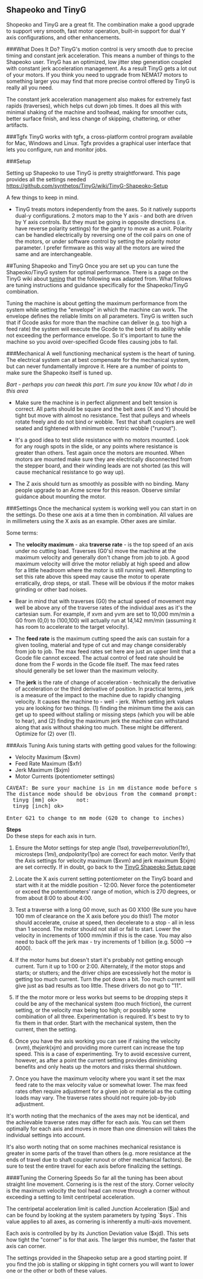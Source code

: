 ## Shapeoko and TinyG
Shopeoko and TinyG are a great fit. The combination make a good upgrade to support very smooth, fast motor operation, built-in support for dual Y axis configurations, and other enhancements. 

###What Does It Do?
TinyG's motion control is very smooth due to precise timing and constant jerk acceleration. This means a number of things to the Shapeoko user. TinyG has an optimized, low jitter step generation coupled with constant jerk acceleration management. As a result TinyG gets a lot out of your motors. If you think you need to upgrade from NEMA17 motors to something larger you may find that more precise control offered by TinyG is really all you need.

The constant jerk acceleration management also makes for extremely fast rapids (traverses), which helps cut down job times. It does all this with minimal shaking of the machine and toolhead, making for smoother cuts, better surface finish, and less change of skipping, chattering, or other artifacts.

<Insert video here>

###Tgfx
TinyG works with tgfx, a cross-platform control program available for Mac, Windows and Linux. Tgfx provides a graphical user interface that lets you configure, run and monitor jobs.

###Setup

Setting up Shapeoko to use TinyG is pretty straightforward. This page provides all the settings needed
https://github.com/synthetos/TinyG/wiki/TinyG-Shapeoko-Setup

A few things to keep in mind.

* TinyG treats motors independently from the axes. So it natively supports dual-y configurations. 2 motors map to the Y axis - and both are driven by Y axis controls. But they must be going in opposite directions (i.e. have reverse polarity settings) for the gantry to move as a unit. Polarity can be handled electrically by reversing one of the coil pairs on one of the motors, or under software control by setting the polarity motor parameter. I prefer firmware as this way all the motors are wired the same and are interchangeable.

##Tuning Shapeoko and TinyG
Once you are set up you can tune the Shapeoko/TinyG system for optimal performance. There is a page on the TinyG wiki about [tuning](https://github.com/synthetos/TinyG/wiki/TinyG-Tuning) that the following was adapted from. What follows are tuning instructions and guidance specifically for the Shapeoko/TinyG combination.

Tuning the machine is about getting the maximum performance from the system while setting the "envelope" in which the machine can work. The envelope defines the reliable limits on all parameters. TinyG is written such that if Gcode asks for more than the machine can deliver (e.g. too high a feed rate) the system will execute the Gcode to the best of its ability while not exceeding the performance envelope. So it's important to tune the machine so you avoid over-specified Gcode files causing jobs to fail.

###Mechanical
A well functioning mechanical system is the heart of tuning. The electrical system can at best compensate for the mechanical system, but can never fundamentally improve it. Here are a number of points to make sure the Shapeoko itself is tuned up.

_Bart - perhaps you can tweak this part. I'm sure you know 10x what I do in this area_

* Make sure the machine is in perfect alignment and belt tension is correct. All parts should be square and the belt axes (X and Y) should be tight but move with almost no resistance. Test that pulleys and wheels rotate freely and do not bind or wobble. Test that shaft couplers are well seated and tightened with minimum eccentric wobble ("runout").

* It's a good idea to test slide resistance with no motors mounted. Look for any rough spots in the slide, or any points where resistance is greater than others. Test again once the motors are mounted. When motors are mounted make sure they are electrically disconnected from the stepper board, and their winding leads are not shorted (as this will cause mechanical resistance to go way up).

* The Z axis should turn as smoothly as possible with no binding. Many people upgrade to an Acme screw for this reason. Observe similar guidance about mounting the motor.

###Settings
Once the mechanical system is working well you can start in on the settings. Do these one axis at a time then in combination. All values are in millimeters using the X axis as an example. Other axes are similar.

Some terms:

* The **velocity maximum** - aka **traverse rate** - is the top speed of an axis under no cutting load. Traverses (G0's) move the machine at the maximum velocity and generally don't change from job to job. A good maximum velocity will drive the motor reliably at high speed and allow for a little headroom where the motor is still running well. Attempting to set this rate above this speed may cause the motor to operate erratically, drop steps, or stall. These will be obvious if the motor makes grinding or other bad noises.

* Bear in mind that with traverses (G0) the actual speed of movement may well be above any of the traverse rates of the individual axes as it's the cartesian sum. For example, if xvm and yvm are set to 10,000 mm/min a G0 from (0,0) to (100,100) will actually run at 14,142 mm/min (assuming it has room to accelerate to the target velocity). 

* The **feed rate** is the maximum cutting speed the axis can sustain for a given tooling, material and type of cut and may change considerably from job to job. The max feed rates set here are just an upper limit that a Gcode file cannot exceed. The actual control of feed rate should be done from the F words in the Gcode file itself. The max feed rates should generally be set lower than the maximum velocity.

* The **jerk** is the rate of change of acceleration - technically the derivative of acceleration or the third derivative of position. In practical terms, jerk is a measure of the impact to the machine due to rapidly changing velocity. It causes the machine to - well - jerk. When setting jerk values you are looking for two things. (1) finding the minimum time the axis can get up to speed without stalling or missing steps (which you will be able to hear), and (2) finding the maximum jerk the machine can withstand along that axis without shaking too much. These might be different. Optimize for (2) over (1). 

###Axis Tuning
Axis tuning starts with getting good values for the following:

* Velocity Maximum ($xvm)
* Feed Rate Maximum ($xfr)
* Jerk Maximum ($xjm)
* Motor Currents (potentiometer settings)

<pre>
CAVEAT: Be sure your machine is in mm distance mode before starting. 
The distance mode should be obvious from the command prompt:
  tinyg [mm] ok>      not:
  tinyg [inch] ok>

Enter G21 to change to mm mode (G20 to change to inches)
</pre>

**Steps**<br>
Do these steps for each axis in turn.

1. Ensure the Motor settings for step angle ($1sa), travel per revolution ($1tr), microsteps ($1mi), and polarity ($1po) are correct for each motor. Verify that the Axis settings for velocity maximum ($xvm) and jerk maximum $(xjm) are set correctly. If in doubt, go back to the [TinyG Shapeoko Setup page](https://github.com/synthetos/TinyG/wiki/TinyG-Shapeoko-Setup)

1. Locate the X axis current setting potentiometer on the TinyG board and start with it at the middle position - 12:00. Never force the potentiometer or exceed the potentiometers' range of motion, which is 270 degrees, or from about 8:00 to about 4:00. 

1. Test a traverse with a long G0 move, such as G0 X100 (Be sure you have 100 mm of clearance on the X axis before you do this!) The motor should accelerate, cruise at speed, then decelerate to a stop - all in less than 1 second. The motor should not stall or fail to start. Lower the velocity in increments of 1000 mm/min if this is the case. You may also need to back off the jerk max - try increments of 1 billion (e.g. 5000 --> 4000).

1. If the motor hums but doesn't start it's probably not getting enough current. Turn it up to 1:00 or 2:00. Alternately, if the motor stops and starts; or stutters; and the driver chips are excessively hot the motor is getting too much current. Turn the pot down a bit. Too much current will give just as bad results as too little. These drivers do not go to "11".

1. If the the motor more or less works but seems to be dropping steps it could be any of the mechanical system (too much friction), the current setting, or the velocity max being too high; or possibly some combination of all three. Experimentation is required. It's best to try to fix them in that order. Start with the mechanical system, then the current, then the setting.

1. Once you have the axis working you can see if raising the velocity ($xvm), the jerk ($xjm) and providing more current can increase the top speed. This is a case of experimenting. Try to avoid excessive current, however, as after a point the current setting provides diminishing benefits and only heats up the motors and risks thermal shutdown. 

1. Once you have the maximum velocity where you want it set the max feed rate to the max velocity value or somewhat lower. The max feed rates often require adjustment for a given job or material as the cutting loads may vary. The traverse rates should not require job-by-job adjustment.

It's worth noting that the mechanics of the axes may not be identical, and the achievable traverse rates may differ for each axis. You can set them optimally for each axis and moves in more than one dimension will takes the individual settings into account.

It's also worth noting that on some machines mechanical resistance is greater in some parts of the travel than others (e.g. more resistance at the ends of travel due to shaft coupler runout or other mechanical factors). Be sure to test the entire travel for each axis before finalizing the settings.

####Tuning the Cornering Speeds
So far all the tuning has been about straight line movement. Cornering is is the rest of the story. Corner velocity is the maximum velocity the tool head can move through a corner without exceeding a setting to limit centripetal acceleration. 

The centripetal acceleration limit is called Junction Acceleration ($ja) and can be found by looking at the system parameters by typing `$sys`. This value applies to all axes, as cornering is inherently a multi-axis movement. 

Each axis is controlled by by its Junction Deviation value ($xjd). This sets how tight the "corner" is for that axis. The larger this number, the faster that axis can corner. 

The settings provided in the Shapeoko setup are a good starting point. If you find the job is stalling or skipping in tight corners you will want to lower one or the other or both of these values.


